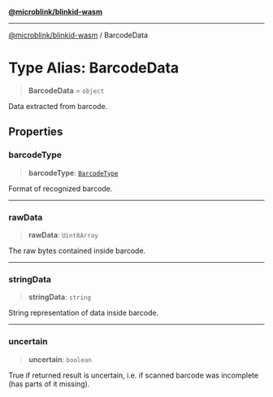 [**@microblink/blinkid-wasm**](../README.md)

***

[@microblink/blinkid-wasm](../README.md) / BarcodeData

# Type Alias: BarcodeData

> **BarcodeData** = `object`

Data extracted from barcode.

## Properties

### barcodeType

> **barcodeType**: [`BarcodeType`](BarcodeType.md)

Format of recognized barcode.

***

### rawData

> **rawData**: `Uint8Array`

The raw bytes contained inside barcode.

***

### stringData

> **stringData**: `string`

String representation of data inside barcode.

***

### uncertain

> **uncertain**: `boolean`

True if returned result is uncertain, i.e. if scanned barcode was
incomplete (has parts of it missing).
